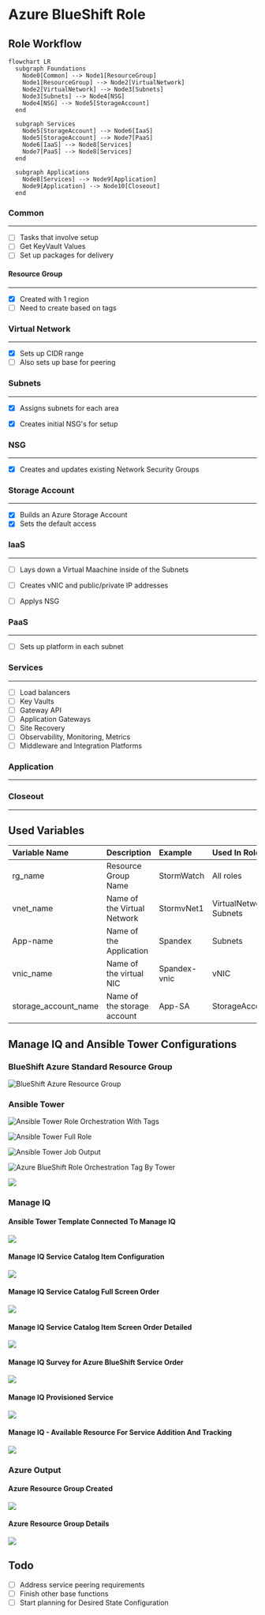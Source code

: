 # Azure BlueShift Role

## Role Workflow

```mermaid
flowchart LR
  subgraph Foundations
    Node0[Common] --> Node1[ResourceGroup]
    Node1[ResourceGroup] --> Node2[VirtualNetwork]
    Node2[VirtualNetwork] --> Node3[Subnets]
    Node3[Subnets] --> Node4[NSG]
    Node4[NSG] --> Node5[StorageAccount]
  end
  
  subgraph Services
    Node5[StorageAccount] --> Node6[IaaS]
    Node5[StorageAccount] --> Node7[PaaS]
    Node6[IaaS] --> Node8[Services]
    Node7[PaaS] --> Node8[Services]
  end
  
  subgraph Applications
    Node8[Services] --> Node9[Application]
    Node9[Application] --> Node10[Closeout]
  end
```

### Common

---
- [ ] Tasks that involve setup 
- [ ] Get KeyVault Values
- [ ] Set up packages for delivery

#### Resource Group

---
- [x] Created with 1 region
- [ ] Need to create based on tags

### Virtual Network

---
- [x] Sets up CIDR range
- [ ] Also sets up base for peering

### Subnets

---
- [x] Assigns subnets for each area
- [x] Creates initial NSG's for setup


### NSG

---
- [x] Creates and updates existing Network Security Groups


### Storage Account

---
- [x] Builds an Azure Storage Account
- [x] Sets the default access

### IaaS

---
- [ ] Lays down a Virtual Maachine inside of the Subnets
- [ ] Creates vNIC and public/private IP addresses
- [ ] Applys NSG


### PaaS

---
- [ ] Sets up platform in each subnet

### Services

---
- [ ] Load balancers
- [ ] Key Vaults
- [ ] Gateway API
- [ ] Application Gateways
- [ ] Site Recovery
- [ ] Observability, Monitoring, Metrics
- [ ] Middleware and Integration Platforms

### Application

---

### Closeout

---

## Used Variables

| Variable Name | Description | Example | Used In Role |
| :--- | :--- | :--- | :--- |
| rg_name | Resource Group Name | StormWatch | All roles |
| vnet_name | Name of the Virtual Network | StormvNet1 | VirtualNetwork, Subnets |
| App-name | Name of the Application | Spandex | Subnets |
| vnic_name | Name of the virtual NIC | Spandex-vnic | vNIC |
| storage_account_name | Name of the storage account | App-SA | StorageAccount |

## Manage IQ and Ansible Tower Configurations

### BlueShift Azure Standard Resource Group

![BlueShift Azure Resource Group](/img/BSC_RG_Framework.png)

### Ansible Tower

![Ansible Tower Role Orchestration With Tags](/img/Azure-BlueShift-Role-Orchestration-Tag-Tower.png)

![Ansible Tower Full Role](/img/Azure-BlueShift-Role-Tower.png)

![Ansible Tower Job Output](/img/Ansible-Tower-Job-Output.png)

![Azure BlueShift Role Orchestration Tag By Tower](/img/Azure-BlueShift-Role-Orchestration-Tag-Tower.png)

![](/img/Ansible-Tower-Job_submission-MIQ.png)

### Manage IQ

#### Ansible Tower Template Connected To Manage IQ
![](/img/ManageIQ-Ansible-Tower-Full-Role-Job-Template.png)

#### Manage IQ Service Catalog Item Configuration
![](/img/ManageIQ-Ansible-Tower-Service-Catalog-Item-BSFull-Edit-Config.png)

#### Manage IQ Service Catalog Full Screen Order
![](/img/ManageIQ-Ansible-Tower-Service-Catalog-Item-BSFull.png)

#### Manage IQ Service Catalog Item Screen Order Detailed
![](/img/ManageIQ-Ansible-Tower-Service-Catalog-Item-BSFull-Detail-Order.png)

#### Manage IQ Survey for Azure BlueShift Service Order
![](/img/ManageIQ-Ansible-Tower-Service-Catalog-Item-BSFull-Detail-Order-Survey.png)

#### Manage IQ Provisioned Service
![](/img/MIQ-Provisioned-Services.png)

#### Manage IQ - Available Resource For Service Addition And Tracking
![](/img/Azure-vnet-MIQ.png)

### Azure Output

#### Azure Resource Group Created
![](/img/Azure-provisioned-rg.png)

#### Azure Resource Group Details
![](/img/Azure-provisioned-rg-detailed.png)

## Todo

- [ ] Address service peering requirements
- [ ] Finish other base functions
- [ ] Start planning for Desired State Configuration